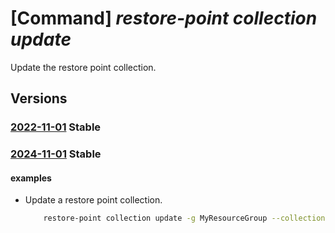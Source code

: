 # [Command] _restore-point collection update_

Update the restore point collection.

## Versions

### [2022-11-01](/Resources/mgmt-plane/L3N1YnNjcmlwdGlvbnMve30vcmVzb3VyY2Vncm91cHMve30vcHJvdmlkZXJzL21pY3Jvc29mdC5jb21wdXRlL3Jlc3RvcmVwb2ludGNvbGxlY3Rpb25zL3t9/2022-11-01.xml) **Stable**

<!-- mgmt-plane /subscriptions/{}/resourcegroups/{}/providers/microsoft.compute/restorepointcollections/{} 2022-11-01 -->

### [2024-11-01](/Resources/mgmt-plane/L3N1YnNjcmlwdGlvbnMve30vcmVzb3VyY2Vncm91cHMve30vcHJvdmlkZXJzL21pY3Jvc29mdC5jb21wdXRlL3Jlc3RvcmVwb2ludGNvbGxlY3Rpb25zL3t9/2024-11-01.xml) **Stable**

<!-- mgmt-plane /subscriptions/{}/resourcegroups/{}/providers/microsoft.compute/restorepointcollections/{} 2024-11-01 -->

#### examples

- Update a restore point collection.
    ```bash
        restore-point collection update -g MyResourceGroup --collection-name MyRestorePointCollection --tags key1=value1 key2=value2
    ```
